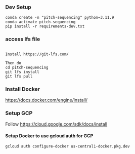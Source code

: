 ### Dev Setup 
```
conda create -n "pitch-sequencing" python=3.11.9
conda activate pitch-sequencing
pip install -r requirements-dev.txt

```

### access lfs file

```

Install https://git-lfs.com/

Then do 
cd pitch-sequencing
git lfs install
git lfs pull
```

### Install Docker

https://docs.docker.com/engine/install/

### Setup GCP

Follow https://cloud.google.com/sdk/docs/install

#### Setup Docker to use gcloud auth for GCP 
```
gcloud auth configure-docker us-central1-docker.pkg.dev
```

